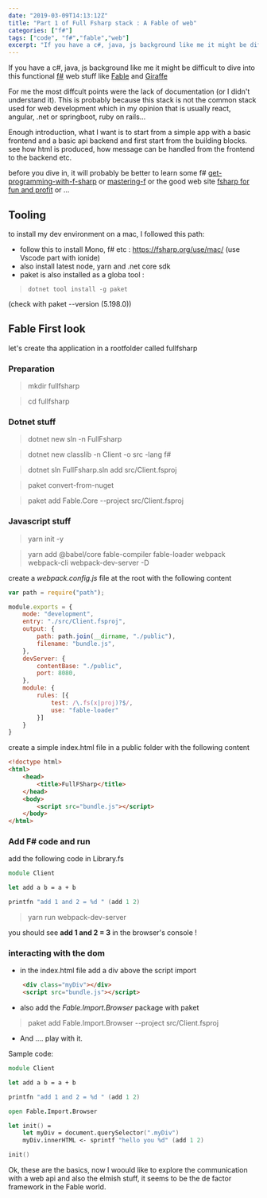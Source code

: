 ```yaml
---
date: "2019-03-09T14:13:12Z"
title: "Part 1 of Full Fsharp stack : A Fable of web"
categories: ["f#"]
tags: ["code", "f#","fable","web"]
excerpt: "If you have a c#, java, js background like me it might be difficult to dive into this functional f# web stuff like fable and giraffe..."
---
```


If you have a c#, java, js background like me it might be difficult to dive into this functional [f#](https://fsharp.org/) web stuff like [Fable](https://fable.io/) and [Giraffe](https://github.com/giraffe-fsharp/Giraffe)

For me the most diffcult points were the lack of documentation (or I didn't understand it). This is probably because this stack is not the common stack used for web development which in my opinion that is usually react, angular, .net or springboot, ruby on rails... 

Enough introduction, what I want is to start from a simple app with a basic frontend and a basic api backend and first start from the building blocks. see how html is produced, how message can be handled from the frontend to the backend etc.

before you dive in, it will probably be better to learn some f# [get-programming-with-f-sharp](https://www.manning.com/books/get-programming-with-f-sharp) or [mastering-f](https://www.packtpub.com/application-development/mastering-f) or the good web site [fsharp for fun and profit](https://fsharpforfunandprofit.com/) or ...


## Tooling

to install my dev environment on a mac, I followed this path:
- follow this to install Mono, f# etc : https://fsharp.org/use/mac/ (use Vscode part with ionide)
- also install latest node, yarn and .net core sdk
- paket is also installed as a globa tool : 

> `dotnet tool install -g paket` 

(check with paket --version  (5.198.0))

## Fable First look

let's create tha application in a rootfolder called fullfsharp

### Preparation

> mkdir fullfsharp

> cd fullfsharp

### Dotnet stuff

> dotnet new sln -n FullFsharp

> dotnet new classlib -n Client -o src -lang f#

> dotnet sln FullFsharp.sln add src/Client.fsproj

> paket convert-from-nuget

> paket add Fable.Core --project src/Client.fsproj

### Javascript stuff

> yarn init -y

> yarn add @babel/core fable-compiler fable-loader webpack webpack-cli webpack-dev-server -D

create a *webpack.config.js* file at the root with the following content

```js
var path = require("path");

module.exports = {
    mode: "development",
    entry: "./src/Client.fsproj",
    output: {
        path: path.join(__dirname, "./public"),
        filename: "bundle.js",
    },
    devServer: {
        contentBase: "./public",
        port: 8080,
    },
    module: {
        rules: [{
            test: /\.fs(x|proj)?$/,
            use: "fable-loader"
        }]
    }
}
```

create a simple index.html file in a public folder with the following content

```html
<!doctype html>
<html>
    <head>
        <title>FullFSharp</title>
    </head>
    <body>
        <script src="bundle.js"></script>
    </body>
</html>
```
### Add F# code and run

add the following code in Library.fs

```fs
module Client

let add a b = a + b

printfn "add 1 and 2 = %d " (add 1 2)
```

> yarn run webpack-dev-server

you should see **add 1 and 2 = 3** in the browser's console !


### interacting with the dom

- in the index.html file add a div above the script import

```html
    <div class="myDiv"></div>
    <script src="bundle.js"></script>
```

- also add the *Fable.Import.Browser* package with paket

> paket add Fable.Import.Browser --project src/Client.fsproj

- And .... play with it. 

Sample code:

```fs
module Client

let add a b = a + b

printfn "add 1 and 2 = %d " (add 1 2)

open Fable.Import.Browser

let init() =
    let myDiv = document.querySelector(".myDiv")
    myDiv.innerHTML <- sprintf "hello you %d" (add 1 2)

init()
```

Ok, these are the basics, now I woould like to explore the communication with a web api and also the elmish stuff, it seems to be the de factor framework in the Fable world.





